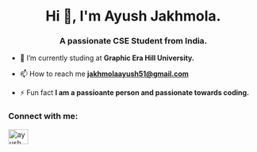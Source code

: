 
<h1 align="center">Hi 👋, I'm Ayush Jakhmola.</h1>
<h3 align="center">A passionate CSE Student from India.</h3>


- 🔭 I’m currently studing at **Graphic Era Hill University.**

- 📫 How to reach me **jakhmolaayush51@gmail.com**

- ⚡ Fun fact **I am a passioante person and passionate towards coding.**

<h3 align="left">Connect with me:</h3>
<p align="left">
<a href="https://www.linkedin.com/in/ayush-jakhmola-/" target="blank"><img align="center" src="https://raw.githubusercontent.com/rahuldkjain/github-profile-readme-generator/master/src/images/icons/Social/linked-in-alt.svg" alt="ayush jakhmola" height="30" width="40" /></a>

</p>
